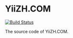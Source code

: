 # YiiZH.COM

[![Build Status](https://travis-ci.org/yiizh/yiizh.com.svg?branch=master)](https://travis-ci.org/yiizh/yiizh.com)

The source code of YiiZH.COM.
